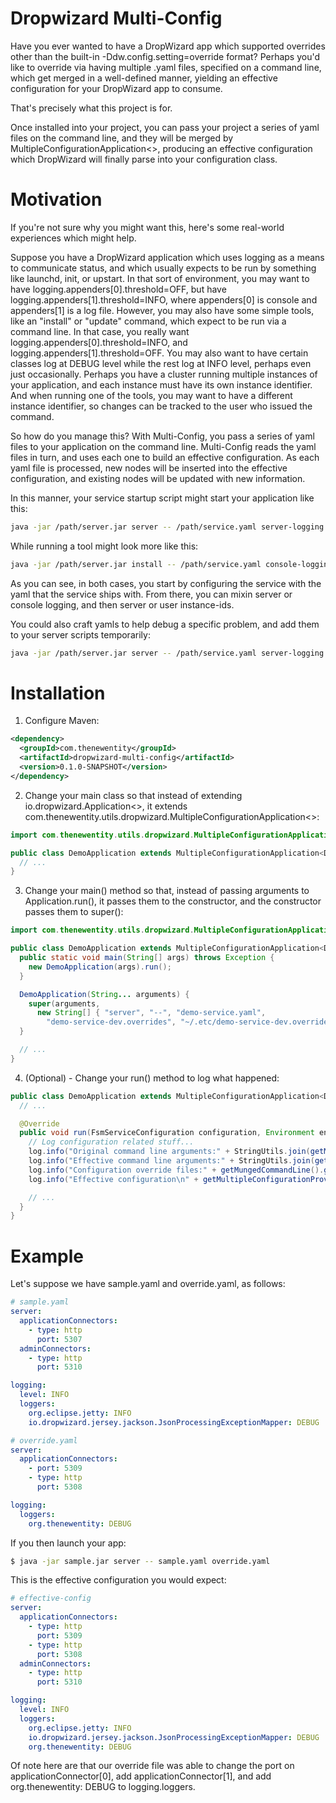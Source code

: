# Dropwizard Multi-Config

Have you ever wanted to have a DropWizard app which supported
overrides other than the built-in -Ddw.config.setting=override format?
Perhaps you'd like to override via having multiple .yaml files,
specified on a command line, which get merged in a well-defined
manner, yielding an effective configuration for your DropWizard app to
consume.

That's precisely what this project is for.

Once installed into your project, you can pass your project a series
of yaml files on the command line, and they will be merged by
MultipleConfigurationApplication<>, producing an effective
configuration which DropWizard will finally parse into your
configuration class.

# Motivation

If you're not sure why you might want this, here's some real-world
experiences which might help.

Suppose you have a DropWizard application which uses logging as a
means to communicate status, and which usually expects to be run by
something like launchd, init, or upstart. In that sort of environment,
you may want to have logging.appenders[0].threshold=OFF, but have
logging.appenders[1].threshold=INFO, where appenders[0] is console and
appenders[1] is a log file. However, you may also have some simple
tools, like an "install" or "update" command, which expect to be run
via a command line. In that case, you really want
logging.appenders[0].threshold=INFO, and
logging.appenders[1].threshold=OFF. You may also want to have certain
classes log at DEBUG level while the rest log at INFO level, perhaps
even just occasionally. Perhaps you have a cluster running multiple
instances of your application, and each instance must have its own
instance identifier. And when running one of the tools, you may want
to have a different instance identifier, so changes can be tracked to
the user who issued the command.

So how do you manage this? With Multi-Config, you pass a series of
yaml files to your application on the command line. Multi-Config reads
the yaml files in turn, and uses each one to build an effective
configuration.  As each yaml file is processed, new nodes will be
inserted into the effective configuration, and existing nodes will be
updated with new information.

In this manner, your service startup script might start your
application like this:

```bash
java -jar /path/server.jar server -- /path/service.yaml server-logging.yaml server-instance-id.yaml
```

While running a tool might look more like this:

```bash
java -jar /path/server.jar install -- /path/service.yaml console-logging.yaml ~/.etc/user-instance-id.yaml
```

As you can see, in both cases, you start by configuring the service
with the yaml that the service ships with. From there, you can mixin
server or console logging, and then server or user instance-ids.

You could also craft yamls to help debug a specific problem, and add
them to your server scripts temporarily:

```bash
java -jar /path/server.jar server -- /path/service.yaml server-logging.yaml server-instance-id.yaml /debug-assistance/special-logging.yaml
```

# Installation

1) Configure Maven:
```xml
<dependency>
  <groupId>com.thenewentity</groupId>
  <artifactId>dropwizard-multi-config</artifactId>
  <version>0.1.0-SNAPSHOT</version>
</dependency>
```

2) Change your main class so that instead of extending
io.dropwizard.Application<>, it extends
com.thenewentity.utils.dropwizard.MultipleConfigurationApplication<>:

```java
import com.thenewentity.utils.dropwizard.MultipleConfigurationApplication;

public class DemoApplication extends MultipleConfigurationApplication<DemoConfiguration> {
  // ...
}
```

3) Change your main() method so that, instead of passing arguments to
Application.run(), it passes them to the constructor, and the constructor
passes them to super():

```java
import com.thenewentity.utils.dropwizard.MultipleConfigurationApplication;

public class DemoApplication extends MultipleConfigurationApplication<DemoConfiguration> {
  public static void main(String[] args) throws Exception {
    new DemoApplication(args).run();
  }

  DemoApplication(String... arguments) {
    super(arguments,
      new String[] { "server", "--", "demo-service.yaml",
        "demo-service-dev.overrides", "~/.etc/demo-service-dev.overrides" });
  }

  // ...
}
```

4) (Optional) - Change your run() method to log what happened:

```java
public class DemoApplication extends MultipleConfigurationApplication<DemoConfiguration> {
  // ...

  @Override
  public void run(FsmServiceConfiguration configuration, Environment environment) throws Exception {
    // Log configuration related stuff...
    log.info("Original command line arguments:" + StringUtils.join(getMungedCommandLine().getOriginalArguments(), " "));
    log.info("Effective command line arguments:" + StringUtils.join(getMungedCommandLine().getMungedArguments(), " "));
    log.info("Configuration override files:" + getMungedCommandLine().getYamlOverrides());
    log.info("Effective configuration\n" + getMultipleConfigurationProvider().getEffectiveConfig());

    // ...
  }
}
```

# Example

Let's suppose we have sample.yaml and override.yaml, as follows:
```yaml
# sample.yaml
server:
  applicationConnectors:
    - type: http
      port: 5307
  adminConnectors:
    - type: http
      port: 5310

logging:
  level: INFO
  loggers:
    org.eclipse.jetty: INFO
    io.dropwizard.jersey.jackson.JsonProcessingExceptionMapper: DEBUG
```

```yaml
# override.yaml
server:
  applicationConnectors:
    - port: 5309
    - type: http
      port: 5308

logging:
  loggers:
    org.thenewentity: DEBUG
```

If you then launch your app:
```bash
$ java -jar sample.jar server -- sample.yaml override.yaml
```

This is the effective configuration you would expect:
```yaml
# effective-config
server:
  applicationConnectors:
    - type: http
      port: 5309
    - type: http
      port: 5308
  adminConnectors:
    - type: http
      port: 5310

logging:
  level: INFO
  loggers:
    org.eclipse.jetty: INFO
    io.dropwizard.jersey.jackson.JsonProcessingExceptionMapper: DEBUG
    org.thenewentity: DEBUG
```

Of note here are that our override file was able to change the port on applicationConnector[0], add applicationConnector[1], and add org.thenewentity: DEBUG to logging.loggers.
